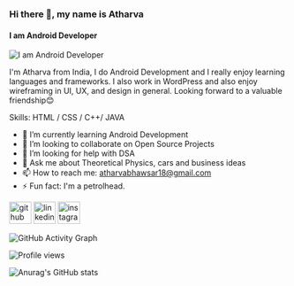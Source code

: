 ### Hi there 👋, my name is Atharva
#### I am Android Developer
![I am Android Developer](https://tenor.com/view/downsign-qr-code-brick-game-code-sam-omo-gif-13572105)

I'm Atharva from India, I do Android Development and I really enjoy learning languages and frameworks. I also work in WordPress and also enjoy wireframing in UI, UX, and design in general. Looking forward to a valuable friendship😊

Skills: HTML / CSS / C++/ JAVA

- 🌱 I’m currently learning Android Development 
- 👯 I’m looking to collaborate on Open Source Projects 
- 🤔 I’m looking for help with DSA 
- 💬 Ask me about Theoretical Physics, cars and business ideas 
- 📫 How to reach me: atharvabhawsar18@gmail.com 
- ⚡ Fun fact: I'm a petrolhead. 


[<img src='https://cdn.jsdelivr.net/npm/simple-icons@3.0.1/icons/github.svg' alt='github' height='40'>](https://github.com/Atharva1802)  [<img src='https://cdn.jsdelivr.net/npm/simple-icons@3.0.1/icons/linkedin.svg' alt='linkedin' height='40'>](https://www.linkedin.com/in/https://www.linkedin.com/in/atharva-bhawsar//)  [<img src='https://cdn.jsdelivr.net/npm/simple-icons@3.0.1/icons/instagram.svg' alt='instagram' height='40'>](https://www.instagram.com/Atharva1802/)  

![GitHub Activity Graph](https://activity-graph.herokuapp.com/graph?username=Atharva1802)  

![Profile views](https://gpvc.arturio.dev/Atharva1802)  



![Anurag's GitHub stats](https://github-readme-stats.vercel.app/api?username=Atharva1802&show_icons=true&theme=dark)

